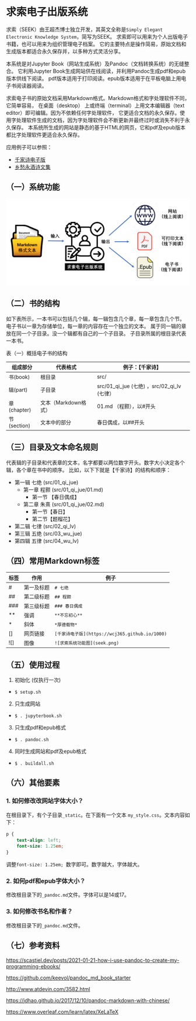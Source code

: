  # 求索电子出版系统

求索（SEEK）由王超杰博士独立开发，其英文全称是`Simply Elegant Electronic Knowledge System`，简写为SEEK。
求索即可以用来为个人出版电子书籍，也可以用来为组织管理电子档案。
它的主要特点是操作简易，原始文档和生成版本都适合永久保存并，以多种方式灵活分享。

本系统是对Jupyter Book（网站生成系统）及Pandoc（文档转换系统）的无缝整合。
它利用Jupyter Book生成网站供在线阅读，并利用Pandoc生成pdf和epub版本供线下阅读。
pdf版本适用于打印阅读。epub版本适用于在平板电脑上用电子书阅读器阅读。

求索电子书的原始文档采用Markdown格式。Markdown格式和字处理软件不同，它简单容易， 在桌面（desktop）
上或终端（terminal）上用文本编辑器（text editor）即可编辑。因为不依赖任何字处理软件， 
它更适合文档的永久保存。使用字处理软件生成的文档，因为字处理软件会不断更新并最终过时或消失不利于永久保存。
本系统所生成的网站是静态的基于HTML的网页，它和pdf及epub版本都比字处理软件更适合永久保存。

应用例子可以参照：

- [千家诗电子版](https://wcj365.github.io/1000)
- [乡愁永酒诗文集](https://www.wcj365.xyz)

## （一）系统功能

![求索电子出版系统功能图](seek.png)

## （二）书的结构

如下表所示，一本书可以包括几个辑，每一辑包含几个章，每一章包含几个节。
电子书以一章为存储单位，每一章的内容存在一个独立的文本。
属于同一辑的章放在同一个子目录。没一个辑都有自己的一个子目录。
子目录所属的根目录代表一本书。

表（一）概括电子书的结构

组成部分      | 代表格式              | 例子：【千家诗】
-------------| ---------------------|-----------------------------------------------
书(book)     | 根目录                | src/                                       |
辑(part)     | 子目录                | src/01_qi_jue (七绝) ，src/02_qi_lv (七律） |
章(chapter)  | 文本（Markdown格式）  | 01.md （程颢），以#开头                      |
节(section)  | 文本中的部分          | 春日偶成，以##开头                           |

## （三）目录及文本命名规则

代表辑的子目录和代表章的文本，名字都要以两位数字开头。数字大小决定各个辑，各个章在书中的顺序。
比如，以下下就是【千家诗】的结构和顺序：

- 第一辑 七绝 (src/01_qi_jue)
  - 第一章 程颢 (src/01_qi_jue/01.md)
    - 第一节 【春日偶成】
  - 第二章 朱熹 (src/01_qi_jue/02.md)
    - 第一节【春日】
    - 第二节【题榴花】
- 第二辑 七律 (src/02_qi_lv)
- 第三辑 五绝 (src/03_wu_jue)
- 第四辑 五律 (src/04_wu_lv)

## （四）常用Markdown标签

标签     | 作用              | 例子
---------| -----------------|-----------------------------------------------
\#       | 第一及标题        | `# 七绝`
\##      | 第二级标题        | `## 程颢`
\###     | 第三级标题        | `### 春日偶成`                     
\**       | 强调             | `**不忘初心**`  
\*        |  斜体            | `*厚德载物*`
\[]       |  网页链接         | `[千家诗电子版](https://wcj365.github.io/1000)`
\![]      |  图像             | `![求索系统功能图](seek.png)`

## （五）使用过程

1. 初始化 (仅执行一次)
  - `$ setup.sh`
2. 只生成网站 
  - `$ . jupyterbook.sh`
3. 只生成pdf和epub格式
  - `$ . pandoc.sh`
4. 同时生成网站和pdf及epub格式 
  - `$ . buildall.sh`

## （六）其他要素

### 1. 如何修改改网站字体大小？

在根目录下，有个子目录`_static`。在下面有一个文本 `my_style.css`。文本内容如下：

```css
p {
    text-align: left;
    font-size: 1.25em; 
}
```

调整`font-size: 1.25em; `数字即可。数字越大，字体越大。

### 2. 如何pdf和epub字体大小？

修改根目录下的`_pandoc.md`文件。字体可以是14或17。

### 3. 如何修改书名和作者？

修改根目录下的`_pandoc.md`文件。

## （七）参考资料

https://scastiel.dev/posts/2021-01-21-how-i-use-pandoc-to-create-my-programming-ebooks/

https://github.com/keevol/pandoc_md_book_starter

http://www.atdevin.com/3582.html

https://jdhao.github.io/2017/12/10/pandoc-markdown-with-chinese/

https://www.overleaf.com/learn/latex/XeLaTeX